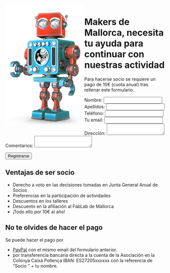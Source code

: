 <img src="./images/RobotRetro.png" width="250" align="left" />


# Makers de Mallorca, necesita tu ayuda para continuar con nuestras actividad
Para hacerse socio se requiere un pago de 10€ (cuota anual) tras rellenar este formulario. 

<form
  action="https://formspree.io/xayjnann"
  method="POST"
>
  <label>
    Nombre:
    <input type="text" name="nombre">
  </label>
  <br>
  <label>
    Apellidos:
    <input type="text" name="apellidos">
  </label>
  <br>
  <label>
    Teléfono:
    <input type="text" name="Teléfono">
  </label>
  <br>
  <label>
    Tu email:
    <input type="text" name="email">
  </label>
  <br>
  <label>
    Dirección:
    <textarea name="direccion"></textarea>
  </label>
  <br>
  <label>
    Comentarios:
    <textarea name="comentarios"></textarea>
  </label>

  <!-- your other form fields go here -->

  <button type="submit">Registrarse</button>
</form>

## Ventajas de ser socio
* Derecho a voto en las decisiones tomadas en Junta General Anual de Socios
* Preferencias en la participación de actividades
* Descuentos en los talleres
* Descuento en la afiliación al FabLab de Mallorca
* ¡Todo ello por 10€ al año!

## No te olvides de hacer el pago
Se puede hacer el pago por 
* [PayPal](https://www.paypal.com/myaccount/transfer/homepage?from=SUM-QuickLink) con el mismo email del formulario anterior.
* por transferencia bancaria directa a la cuenta de la Asociación en la Colonya Caixa Pollença IBAN: ES27205xxxxxx con la referencia de “Socio “ + tu nombre.

